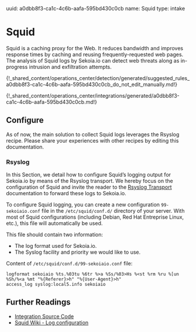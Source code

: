 uuid: a0dbb8f3-ca1c-4c6b-aafa-595bd430c0cb
name: Squid
type: intake

# Squid

Squid is a caching proxy for the Web. It reduces bandwidth and improves response times by caching and reusing frequently-requested web pages. The analysis of Squid logs by Sekoia.io can detect web threats along as in-progress intrusion and exfiltration attempts.


{!_shared_content/operations_center/detection/generated/suggested_rules_a0dbb8f3-ca1c-4c6b-aafa-595bd430c0cb_do_not_edit_manually.md!}

{!_shared_content/operations_center/integrations/generated/a0dbb8f3-ca1c-4c6b-aafa-595bd430c0cb.md!}


## Configure

As of now, the main solution to collect Squid logs leverages the Rsyslog recipe. Please share your experiences with other recipes by editing this documentation.

### Rsyslog

In this Section, we detail how to configure Squid’s logging output for Sekoia.io by means of the Rsyslog transport. We hereby focus on the configuration of Squid and invite the reader to the [Rsyslog Transport](../../../ingestion_methods/rsyslog/) documentation to forward these logs to Sekoia.io.

To configure Squid logging, you can create a new configuration `99-sekoiaio.conf` file in the `/etc/squid/conf.d/` directory of your server. With most of Squid configurations (including Debian, Red Hat Entreprise Linux, etc.), this file will automatically be used.

This file should contain two information:

- The log format used for Sekoia.io.
- The Syslog facility and priority we would like to use.

Content of `/etc/squid/conf.d/99-sekoiaio.conf` file:

```
logformat sekoiaio %ts.%03tu %6tr %>a %Ss/%03>Hs %<st %rm %ru %[un %Sh/%<a %mt "%{Referer}>h" "%{User-Agent}>h"
access_log syslog:local5.info sekoiaio
```


## Further Readings
- [Integration Source Code](https://github.com/Sekoia.io/intake-formats/tree/master/Squid)
- [Squid Wiki - Log configuration](https://wiki.squid-cache.org/SquidFaq/SquidLogs)
